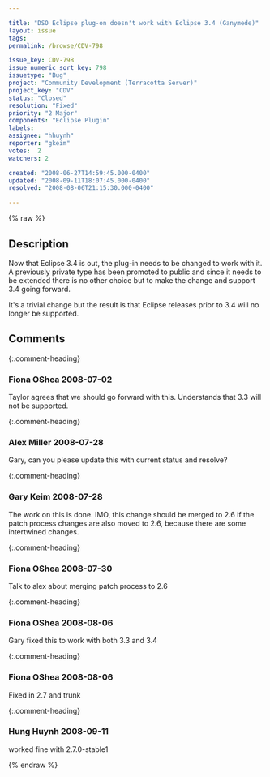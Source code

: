 ```yaml
---

title: "DSO Eclipse plug-on doesn't work with Eclipse 3.4 (Ganymede)"
layout: issue
tags: 
permalink: /browse/CDV-798

issue_key: CDV-798
issue_numeric_sort_key: 798
issuetype: "Bug"
project: "Community Development (Terracotta Server)"
project_key: "CDV"
status: "Closed"
resolution: "Fixed"
priority: "2 Major"
components: "Eclipse Plugin"
labels: 
assignee: "hhuynh"
reporter: "gkeim"
votes:  2
watchers: 2

created: "2008-06-27T14:59:45.000-0400"
updated: "2008-09-11T18:07:45.000-0400"
resolved: "2008-08-06T21:15:30.000-0400"

---
```




{% raw %}



## Description

<div markdown="1" class="description">

Now that Eclipse 3.4 is out, the plug-in needs to be changed to work with it.  A previously private type has been promoted to public and since it needs to be extended there is no other choice but to make the change and support 3.4 going forward.

It's a trivial change but the result is that Eclipse releases prior to 3.4 will no longer be supported.


</div>

## Comments


{:.comment-heading}
### **Fiona OShea** <span class="date">2008-07-02</span>

<div markdown="1" class="comment">

Taylor agrees that we should go forward with this. Understands that 3.3 will not be supported.

</div>


{:.comment-heading}
### **Alex Miller** <span class="date">2008-07-28</span>

<div markdown="1" class="comment">

Gary, can you please update this with current status and resolve?

</div>


{:.comment-heading}
### **Gary Keim** <span class="date">2008-07-28</span>

<div markdown="1" class="comment">

The work on this is done. IMO, this change should be merged to 2.6 if the patch process changes are also moved to 2.6, because there are some intertwined changes.



</div>


{:.comment-heading}
### **Fiona OShea** <span class="date">2008-07-30</span>

<div markdown="1" class="comment">

Talk to alex about merging patch process to 2.6

</div>


{:.comment-heading}
### **Fiona OShea** <span class="date">2008-08-06</span>

<div markdown="1" class="comment">

Gary fixed this to work with both 3.3 and 3.4

</div>


{:.comment-heading}
### **Fiona OShea** <span class="date">2008-08-06</span>

<div markdown="1" class="comment">

Fixed in 2.7 and trunk

</div>


{:.comment-heading}
### **Hung Huynh** <span class="date">2008-09-11</span>

<div markdown="1" class="comment">

worked fine with 2.7.0-stable1

</div>



{% endraw %}
